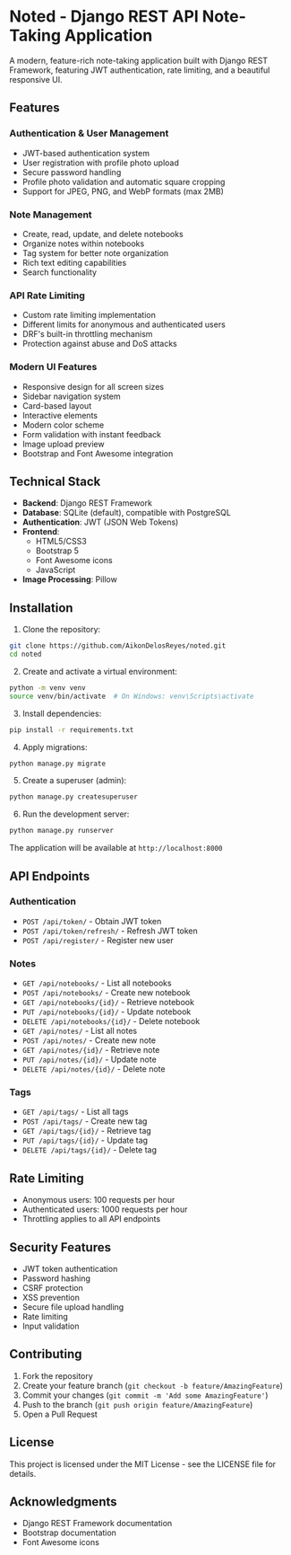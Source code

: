 # Noted - Django REST API Note-Taking Application

A modern, feature-rich note-taking application built with Django REST Framework, featuring JWT authentication, rate limiting, and a beautiful responsive UI.

## Features

### Authentication & User Management
- JWT-based authentication system
- User registration with profile photo upload
- Secure password handling
- Profile photo validation and automatic square cropping
- Support for JPEG, PNG, and WebP formats (max 2MB)

### Note Management
- Create, read, update, and delete notebooks
- Organize notes within notebooks
- Tag system for better note organization
- Rich text editing capabilities
- Search functionality

### API Rate Limiting
- Custom rate limiting implementation
- Different limits for anonymous and authenticated users
- DRF's built-in throttling mechanism
- Protection against abuse and DoS attacks

### Modern UI Features
- Responsive design for all screen sizes
- Sidebar navigation system
- Card-based layout
- Interactive elements
- Modern color scheme
- Form validation with instant feedback
- Image upload preview
- Bootstrap and Font Awesome integration

## Technical Stack

- **Backend**: Django REST Framework
- **Database**: SQLite (default), compatible with PostgreSQL
- **Authentication**: JWT (JSON Web Tokens)
- **Frontend**: 
  - HTML5/CSS3
  - Bootstrap 5
  - Font Awesome icons
  - JavaScript
- **Image Processing**: Pillow

## Installation

1. Clone the repository:
```bash
git clone https://github.com/AikonDelosReyes/noted.git
cd noted
```

2. Create and activate a virtual environment:
```bash
python -m venv venv
source venv/bin/activate  # On Windows: venv\Scripts\activate
```

3. Install dependencies:
```bash
pip install -r requirements.txt
```

4. Apply migrations:
```bash
python manage.py migrate
```

5. Create a superuser (admin):
```bash
python manage.py createsuperuser
```

6. Run the development server:
```bash
python manage.py runserver
```

The application will be available at `http://localhost:8000`

## API Endpoints

### Authentication
- `POST /api/token/` - Obtain JWT token
- `POST /api/token/refresh/` - Refresh JWT token
- `POST /api/register/` - Register new user

### Notes
- `GET /api/notebooks/` - List all notebooks
- `POST /api/notebooks/` - Create new notebook
- `GET /api/notebooks/{id}/` - Retrieve notebook
- `PUT /api/notebooks/{id}/` - Update notebook
- `DELETE /api/notebooks/{id}/` - Delete notebook
- `GET /api/notes/` - List all notes
- `POST /api/notes/` - Create new note
- `GET /api/notes/{id}/` - Retrieve note
- `PUT /api/notes/{id}/` - Update note
- `DELETE /api/notes/{id}/` - Delete note

### Tags
- `GET /api/tags/` - List all tags
- `POST /api/tags/` - Create new tag
- `GET /api/tags/{id}/` - Retrieve tag
- `PUT /api/tags/{id}/` - Update tag
- `DELETE /api/tags/{id}/` - Delete tag

## Rate Limiting

- Anonymous users: 100 requests per hour
- Authenticated users: 1000 requests per hour
- Throttling applies to all API endpoints

## Security Features

- JWT token authentication
- Password hashing
- CSRF protection
- XSS prevention
- Secure file upload handling
- Rate limiting
- Input validation

## Contributing

1. Fork the repository
2. Create your feature branch (`git checkout -b feature/AmazingFeature`)
3. Commit your changes (`git commit -m 'Add some AmazingFeature'`)
4. Push to the branch (`git push origin feature/AmazingFeature`)
5. Open a Pull Request

## License

This project is licensed under the MIT License - see the LICENSE file for details.

## Acknowledgments

- Django REST Framework documentation
- Bootstrap documentation
- Font Awesome icons 